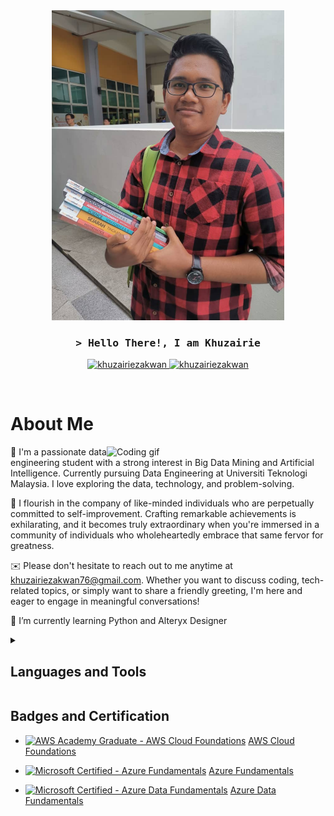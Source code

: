 <div align="center">
  <img src="Ehem.jpg" alt="Khuzairie" width="372px" height="496px">
</div>

<h3 align="center">
        <samp>&gt; Hello There!, I am
                <b>Khuzairie</a></b>
        </samp>
</h3>

<!-- social medias -->
<p align="center">
 <a href="https://www.linkedin.com/in/khuzairie" target="_blank">
  <img src="https://img.shields.io/badge/LinkedIn-0077B5?style=for-the-badge&logo=linkedin&logoColor=white" alt="khuzairiezakwan"/>
 </a>
 <a href="mailto:khuzairiezakwan76@gmail.com" target="_blank">
  <img src="https://img.shields.io/badge/Gmail-D14836?style=for-the-badge&logo=gmail&logoColor=white" alt="khuzairiezakwan"  />
  </a> 
</p>
<br/>

<!-- About Section -->
# About Me
<p>
  <img align="right" width="350" src="/assets/programmer.gif" alt="Coding gif" />

  👋 I'm a passionate data engineering student with a strong interest in Big Data Mining and Artificial Intelligence. Currently pursuing Data Engineering at Universiti Teknologi Malaysia. I love exploring the data, technology, and problem-solving.

  🧠 I flourish in the company of like-minded individuals who are perpetually committed to self-improvement. Crafting remarkable achievements is exhilarating, and it becomes truly extraordinary when you're immersed in a community of individuals who wholeheartedly embrace that same fervor for greatness.

  ✉️ Please don't hesitate to reach out to me anytime at khuzairiezakwan76@gmail.com. Whether you want to discuss coding, tech-related topics, or simply want to share a friendly greeting, I'm here and eager to engage in meaningful conversations!

  🌱 I’m currently learning Python and Alteryx Designer
</p>


<details> 
  <summary><h2>Languages and Tools</h2></summary>
<p>
      <a href="#"><img alt="MIPS Assembly" src="https://custom-icon-badges.demolab.com/badge/Assembly-525252.svg?logo=asm-hex&logoColor=white"></a>
      <a href="#"><img alt="C" src="https://img.shields.io/badge/C-00599C?style=for-the-badge&logo=c&logoColor=white"></a>
      <a href="#"><img alt="C++" src="https://img.shields.io/badge/C%2B%2B-00599C?style=for-the-badge&logo=c%2B%2B&logoColor=white"></a>
      <a href="#"><img alt="HTML" src="https://img.shields.io/badge/HTML5-E34F26?style=for-the-badge&logo=html5&logoColor=white"></a>
      <a href="#"><img alt="CSS" src="https://img.shields.io/badge/CSS3-1572B6?style=for-the-badge&logo=css3&logoColor=white"></a>
      <a href="#"><img alt="Java" src="https://img.shields.io/badge/java-%23ED8B00.svg?style=for-the-badge&logo=openjdk&logoColor=white"></a>
      <a href="#"><img alt="JavaScript" src="https://img.shields.io/badge/JavaScript-323330?style=for-the-badge&logo=javascript&logoColor=F7DF1E"></a>
      <a href="#"><img alt="Markdown" src="https://img.shields.io/badge/Markdown-000000?style=for-the-badge&logo=markdown&logoColor=white"></a>
      <a href="#"><img alt="PHP" src="https://img.shields.io/badge/PHP-777BB4?style=for-the-badge&logo=php&logoColor=white"></a>
      <a href="#"><img alt="Python" src="https://img.shields.io/badge/Python-FFD43B?style=for-the-badge&logo=python&logoColor=blue"></a>
      <a href="#"><img alt="R" src="https://img.shields.io/badge/R-276DC3?style=for-the-badge&logo=r&logoColor=white"></a>
      <a href="#"><img alt="TypeScript" src="https://img.shields.io/badge/TypeScript-007ACC?style=for-the-badge&logo=typescript&logoColor=white"></a>
      <a href="#"><img alt="JQuery" src="https://img.shields.io/badge/jQuery-0769AD?style=for-the-badge&logo=jquery&logoColor=white"></a>
      <a href="#"><img alt="JSS" src="https://img.shields.io/badge/JSS-F7DF1E?style=for-the-badge&logo=JSS&logoColor=white"></a>
      <a href="#"><img alt="R" src="https://img.shields.io/badge/R-276DC3?style=for-the-badge&logo=r&logoColor=white"></a>
      <a href="#"><img alt="PL/SQL" src="https://img.shields.io/badge/PLSQL-F80000?style=for-the-badge&logo=oracle&logoColor=black"></a>
  </p>
</details>

## Badges and Certification
- [![AWS Academy Graduate - AWS Cloud Foundations](https://images.credly.com/size/110x110/images/73e4a58b-a8ef-41a3-a7db-9183dd269882/image.png)](https://www.credly.com/badges/9e7da22a-bf50-458f-8d21-33779933cab1/public_url) [AWS Cloud Foundations](https://www.credly.com/badges/9e7da22a-bf50-458f-8d21-33779933cab1/public_url)

- [![Microsoft Certified - Azure Fundamentals](https://images.credly.com/size/110x110/images/be8fcaeb-c769-4858-b567-ffaaa73ce8cf/image.png)](https://www.credly.com/badges/7d2b1720-5f7a-45db-bdfe-6491b4f0e2b9/public_url) [Azure Fundamentals](https://www.credly.com/badges/7d2b1720-5f7a-45db-bdfe-6491b4f0e2b9/public_url)

- [![Microsoft Certified - Azure Data Fundamentals](https://images.credly.com/size/110x110/images/70eb1e3f-d4de-4377-a062-b20fb29594ea/azure-data-fundamentals-600x600.png)](https://www.credly.com/badges/ac8f79b8-b713-4712-ab96-d1ebacbc94fb/public_url) [Azure Data Fundamentals](https://www.credly.com/badges/ac8f79b8-b713-4712-ab96-d1ebacbc94fb/public_url)



<!--# Projects
[![Car Booking System](https://github-readme-stats.vercel.app/api/pin/?username=Hafiq02&repo=Car-Booking-System&border_color=7F3FBF&bg_color=0D1117&title_color=C9D1D9&text_color=8B949E&icon_color=7F3FBF)](https://github.com/Hafiq02/Car-Booking-System) 
[![UTM PKU Appointment System](https://github-readme-stats.vercel.app/api/pin/?username=Hafiq02&repo=UTM-PKU-Appointment-System&border_color=7F3FBF&bg_color=0D1117&title_color=C9D1D9&text_color=8B949E&icon_color=7F3FBF)](https://github.com/Hafiq02/UTM-PKU-Appointment-System) 
[![Onlin Marketplace OOP](https://github-readme-stats.vercel.app/api/pin/?username=Hafiq02&repo=Online-Marketplace-OOP&border_color=7F3FBF&bg_color=0D1117&title_color=C9D1D9&text_color=8B949E&icon_color=7F3FBF)](https://github.com/Hafiq02/Online-Marketplace-OOP)

<p align="left">
  <a href="https://github.com/Hafiq02?tab=repositories" target="_blank"><img alt="All Repositories" title="All Repositories" src="https://img.shields.io/badge/-All%20Repos-2962FF?style=for-the-badge&logo=koding&logoColor=white"/></a>
</p>

<br/>
<hr/>
<br/>
